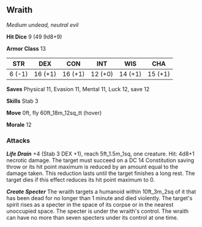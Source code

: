 ## Wraith

*Medium undead, neutral evil*

**Hit Dice** 9 (49 9d8+9)

**Armor Class** 13

| STR     | DEX     | CON     | INT     | WIS     | CHA     |
|---------|---------|---------|---------|---------|---------|
|  6 (-1) | 16 (+1) | 16 (+1) | 12 (+0) | 14 (+1) | 15 (+1) |

**Saves** Physical 11, Evasion 11, Mental 11, Luck 12, save 12

**Skills** Stab 3

**Move** 0ft, fly 60ft\_18m\_12sq\_tt (hover)

**Morale** 12

### Attacks

***Life Drain*** +4 (Stab 3 DEX +1), reach 5ft\_1.5m\_1sq, one creature. Hit: 4d8+1 necrotic damage. The target must succeed on a DC 14 Constitution saving throw or its hit point maximum is reduced by an amount equal to the damage taken. This reduction lasts until the target finishes a long rest. The target dies if this effect reduces its hit point maximum to 0.

***Create Specter*** The wraith targets a humanoid within 10ft\_3m\_2sq of it that has been dead for no longer than 1 minute and died violently. The target's spirit rises as a specter in the space of its corpse or in the nearest unoccupied space. The specter is under the wraith's control. The wraith can have no more than seven specters under its control at one time.

